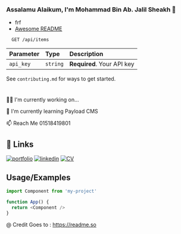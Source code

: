 
### Assalamu Alaikum, I'm Mohammad Bin Ab. Jalil Sheakh 👋

 - frf
 - [Awesome README](https://github.com/matiassingers/awesome-readme)
 
```http
  GET /api/items
```

| Parameter | Type     | Description                |
| :-------- | :------- | :------------------------- |
| `api_key` | `string` | **Required**. Your API key |

See `contributing.md` for ways to get started.
#
👩‍💻 I'm currently working on...

🧠 I'm currently learning Payload CMS
<!---
👯‍♀️ I'm looking to collaborate on...

🤔 I'm looking for help with...

💬 Ask me about...
-->
📫 Reach Me 01518419801
<!---
😄 Pronouns...

⚡️ Fun fact...
-->


## 🔗 Links
[![portfolio](https://img.shields.io/badge/my_portfolio-000?style=for-the-badge&logo=ko-fi&logoColor=white)](https://katherineoelsner.com/)
[![linkedin](https://img.shields.io/badge/linkedin-0A66C2?style=for-the-badge&logo=linkedin&logoColor=white)](https://www.linkedin.com/in/mohammad-sheakh)
[![CV](https://img.shields.io/badge/CV-0A66C2?style=for-the-badge&logo=readdotcv&logoColor=white)](https://flowcv.com/resume/sm0eusv71i)



## Usage/Examples

```javascript
import Component from 'my-project'

function App() {
  return <Component />
}
```

@ Credit Goes to : https://readme.so
<!---
## Hi there 👋


**MohammadSheakh/mohammadsheakh** is a ✨ _special_ ✨ repository because its `README.md` (this file) appears on your GitHub profile.

Here are some ideas to get you started:

- 🔭 I’m currently working on ...
- 🌱 I’m currently learning ...
- 👯 I’m looking to collaborate on ...
- 🤔 I’m looking for help with ...
- 💬 Ask me about ...
- 📫 How to reach me: ...
- 😄 Pronouns: ...
- ⚡ Fun fact: ...
-->
